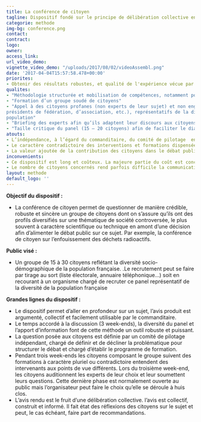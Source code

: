 ```yaml
---
title: La conférence de citoyen
tagline: Dispositif fondé sur le principe de délibération collective en vue d’obtenir un avis collectif et construit sur une thématique de société controversée
categorie: methode
img-bg: conference.png
contact:
contract:
logo:
owner:
access_link:
url_video_demo:
vignette_video_demo: "/uploads/2017/08/02/videoAssembl.png"
date: '2017-04-04T15:57:58.478+00:00'
priorites:
- Obtenir des résultats robustes, et qualité de l'expérience vécue par les citoyens
qualites:
- "Méthodologie structurée et mobilisation de compétences, notamment pour l’animation"
- "Formation d’un groupe soudé de citoyens"
- "Appel à des citoyens profanes (non experts de leur sujet) et non engagés (ni élus,
présidents de fédération, d’association, etc.), représentatifs de la diversité de la
population"
- "Briefing des experts afin qu’ils adaptent leur discours aux citoyens"
- "Taille critique du panel (15 – 20 citoyens) afin de faciliter le dialogue"
atouts:
- L’indépendance, à l’égard du commanditaire, du comité de pilotage  en charge de l’élaboration de la question, des critères de recrutement et du programme de formation 
- Le caractère contradictoire des interventions et formations dispensées aux citoyens participants qui assure que tous les points de vue sur la question controversée sont présentés
- La valeur ajoutée de la contribution des citoyens dans le débat public grâce à leur formation qui assure une montée en compétence sur le sujet
inconvenients:
- Ce dispositif est long et coûteux. La majeure partie du coût est concentré sur la logistique de la conférence de citoyens (transports, hébergement…)
- Le nombre de citoyens concernés rend parfois difficile la communication autour de l’avis, en dépit de la robustesse du dispositif
layout: methode
default_logo: ''
---
```


**Objectif du dispositif :**
* La conférence de citoyen  permet de questionner de manière crédible, robuste et sincère un groupe de citoyens dont on s’assure qu’ils ont des profils diversifiés sur une thématique de société controversée, le plus souvent à caractère scientifique ou technique en amont d’une décision afin d’alimenter le débat public sur ce sujet. Par exemple, la conférence de citoyen sur l’enfouissement des déchets radioactifs. 

**Public visé :**
* Un groupe de 15 à 30 citoyens reflétant la diversité socio-démographique de la population française. .Le recrutement peut se faire par tirage au sort (liste électorale, annuaire téléphonique…) soit en recourant à un organisme chargé de recruter ce panel représentatif de la diversité de la population française

**Grandes lignes du  dispositif :**
* Le dispositif permet d’aller en profondeur sur un sujet, l’avis produit est argumenté, collectif et facilement utilisable par le commanditaire. 
* Le temps accordé à la discussion (3 week-ends), la diversité du panel et l’apport d’information font de cette méthode un outil robuste et puissant. 
* La question posée aux citoyens est définie par un comité de pilotage indépendant, chargé de définir et de décliner la problématique pour structurer le débat et chargé d’établir le programme de formation.
* Pendant trois week-ends les citoyens composant le groupe suivent des formations à caractère pluriel ou contradictoire entendent des intervenants aux points de vue différents. Lors du troisième week-end, les citoyens auditionnent les experts de leur choix et leur soumettent leurs questions. Cette dernière phase est normalement ouverte au public mais l’organisateur peut faire le choix qu’elle se déroule à huis clos.
* L’avis rendu est le fruit d’une délibération collective. l’avis est collectif, construit et informé. Il fait état des réflexions des citoyens sur le sujet et peut, le cas échéant, faire part de recommandations.
